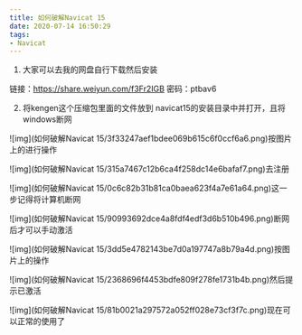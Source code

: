 ```yaml
---
title: 如何破解Navicat 15
date: 2020-07-14 16:50:29
tags:
- Navicat
---
```


1. 大家可以去我的网盘自行下载然后安装

链接：https://share.weiyun.com/f3Fr2IGB 密码：ptbav6

2. 将kengen这个压缩包里面的文件放到 navicat15的安装目录中并打开，且将windows断网

<!--more-->

![img](如何破解Navicat 15/3f33247aef1bdee069b615c6f0ccf6a6.png)按图片上的进行操作

![img](如何破解Navicat 15/315a7467c12b6ca4f258dc14e6bafaf7.png)去注册

![img](如何破解Navicat 15/0c6c82b31b81ca0baea623f4a7e61a64.png)这一步记得将计算机断网

![img](如何破解Navicat 15/90993692dce4a8fdf4edf3d6b510b496.png)断网后才可以手动激活

![img](如何破解Navicat 15/3dd5e4782143be7d0a197747a8b79a4d.png)按图片上的操作

![img](如何破解Navicat 15/2368696f4453bdfe809f278fe1731b4b.png)然后提示已激活

![img](如何破解Navicat 15/81b0021a297572a052ff028e73cf3f7c.png)现在可以正常的使用了
